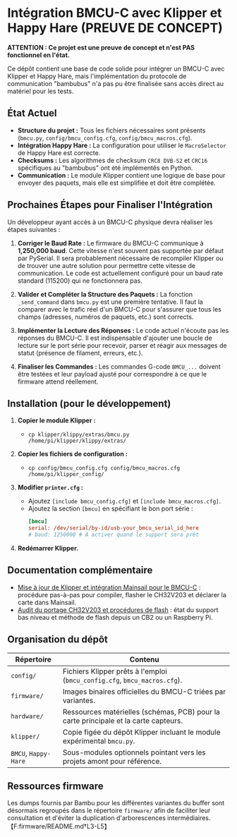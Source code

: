 # Intégration BMCU-C avec Klipper et Happy Hare (PREUVE DE CONCEPT)

**ATTENTION : Ce projet est une preuve de concept et n'est PAS fonctionnel en l'état.**

Ce dépôt contient une base de code solide pour intégrer un BMCU-C avec Klipper et Happy Hare, mais l'implémentation du protocole de communication "bambubus" n'a pas pu être finalisée sans accès direct au matériel pour les tests.

## État Actuel

*   **Structure du projet :** Tous les fichiers nécessaires sont présents (`bmcu.py`, `config/bmcu_config.cfg`, `config/bmcu_macros.cfg`).
*   **Intégration Happy Hare :** La configuration pour utiliser le `MacroSelector` de Happy Hare est correcte.
*   **Checksums :** Les algorithmes de checksum `CRC8 DVB-S2` et `CRC16` spécifiques au "bambubus" ont été implémentés en Python.
*   **Communication :** Le module Klipper contient une logique de base pour envoyer des paquets, mais elle est simplifiée et doit être complétée.

## Prochaines Étapes pour Finaliser l'Intégration

Un développeur ayant accès à un BMCU-C physique devra réaliser les étapes suivantes :

1.  **Corriger le Baud Rate :** Le firmware du BMCU-C communique à **1,250,000 baud**. Cette vitesse n'est souvent pas supportée par défaut par PySerial. Il sera probablement nécessaire de recompiler Klipper ou de trouver une autre solution pour permettre cette vitesse de communication. Le code est actuellement configuré pour un baud rate standard (115200) qui ne fonctionnera pas.

2.  **Valider et Compléter la Structure des Paquets :** La fonction `_send_command` dans `bmcu.py` est une première tentative. Il faut la comparer avec le trafic réel d'un BMCU-C pour s'assurer que tous les champs (adresses, numéros de paquets, etc.) sont corrects.

3.  **Implémenter la Lecture des Réponses :** Le code actuel n'écoute pas les réponses du BMCU-C. Il est indispensable d'ajouter une boucle de lecture sur le port série pour recevoir, parser et réagir aux messages de statut (présence de filament, erreurs, etc.).

4.  **Finaliser les Commandes :** Les commandes G-code `BMCU_...` doivent être testées et leur payload ajusté pour correspondre à ce que le firmware attend réellement.

## Installation (pour le développement)

1.  **Copier le module Klipper :**
    *   `cp klipper/klippy/extras/bmcu.py /home/pi/klipper/klippy/extras/`

2.  **Copier les fichiers de configuration :**
    *   `cp config/bmcu_config.cfg config/bmcu_macros.cfg /home/pi/klipper_config/`

3.  **Modifier `printer.cfg` :**
    *   Ajoutez `[include bmcu_config.cfg]` et `[include bmcu_macros.cfg]`.
    *   Ajoutez la section `[bmcu]` en spécifiant le bon port série :
        ```cfg
        [bmcu]
        serial: /dev/serial/by-id/usb-your_bmcu_serial_id_here
        # baud: 1250000 # À activer quand le support sera prêt
        ```

4.  **Redémarrer Klipper.**

## Documentation complémentaire

*   [Mise à jour de Klipper et intégration Mainsail pour le BMCU-C](docs/bmcu_c_flashing_mainsail.md) : procédure pas-à-pas pour compiler, flasher le CH32V203 et déclarer la carte dans Mainsail.
*   [Audit du portage CH32V203 et procédures de flash](docs/ch32v203_audit_et_flash.md) : état du support bas niveau et méthode de flash depuis un CB2 ou un Raspberry Pi.

## Organisation du dépôt

| Répertoire | Contenu |
| --- | --- |
| `config/` | Fichiers Klipper prêts à l'emploi (`bmcu_config.cfg`, `bmcu_macros.cfg`). |
| `firmware/` | Images binaires officielles du BMCU-C triées par variantes. |
| `hardware/` | Ressources matérielles (schémas, PCB) pour la carte principale et la carte capteurs. |
| `klipper/` | Copie figée du dépôt Klipper incluant le module expérimental `bmcu.py`. |
| `BMCU`, `Happy-Hare` | Sous-modules optionnels pointant vers les projets amont pour référence. |

## Ressources firmware

Les dumps fournis par Bambu pour les différentes variantes du buffer sont désormais regroupés dans le répertoire `firmware/` afin de faciliter leur consultation et d'éviter la duplication d'arborescences intermédiaires.【F:firmware/README.md†L3-L5】
